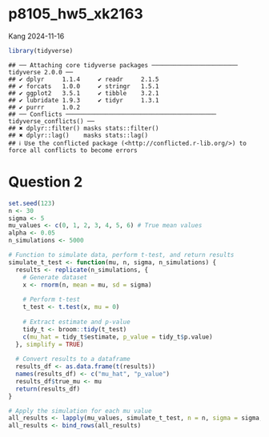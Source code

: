 p8105_hw5_xk2163
================
Kang
2024-11-16

``` r
library(tidyverse)
```

    ## ── Attaching core tidyverse packages ──────────────────────── tidyverse 2.0.0 ──
    ## ✔ dplyr     1.1.4     ✔ readr     2.1.5
    ## ✔ forcats   1.0.0     ✔ stringr   1.5.1
    ## ✔ ggplot2   3.5.1     ✔ tibble    3.2.1
    ## ✔ lubridate 1.9.3     ✔ tidyr     1.3.1
    ## ✔ purrr     1.0.2     
    ## ── Conflicts ────────────────────────────────────────── tidyverse_conflicts() ──
    ## ✖ dplyr::filter() masks stats::filter()
    ## ✖ dplyr::lag()    masks stats::lag()
    ## ℹ Use the conflicted package (<http://conflicted.r-lib.org/>) to force all conflicts to become errors

# Question 2

``` r
set.seed(123)
n <- 30         
sigma <- 5       
mu_values <- c(0, 1, 2, 3, 4, 5, 6) # True mean values
alpha <- 0.05    
n_simulations <- 5000
```

``` r
# Function to simulate data, perform t-test, and return results
simulate_t_test <- function(mu, n, sigma, n_simulations) {
  results <- replicate(n_simulations, {
    # Generate dataset
    x <- rnorm(n, mean = mu, sd = sigma)
    
    # Perform t-test
    t_test <- t.test(x, mu = 0)
    
    # Extract estimate and p-value
    tidy_t <- broom::tidy(t_test)
    c(mu_hat = tidy_t$estimate, p_value = tidy_t$p.value)
  }, simplify = TRUE)
  
  # Convert results to a dataframe
  results_df <- as.data.frame(t(results))
  names(results_df) <- c("mu_hat", "p_value")
  results_df$true_mu <- mu
  return(results_df)
}

# Apply the simulation for each mu value
all_results <- lapply(mu_values, simulate_t_test, n = n, sigma = sigma, n_simulations = n_simulations)
all_results <- bind_rows(all_results)
```

